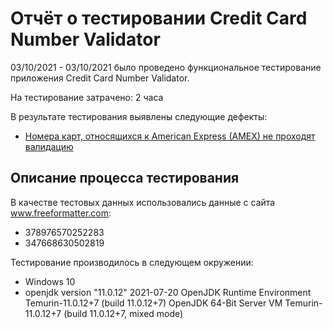 # Отчёт о тестировании Credit Card Number Validator

03/10/2021 - 03/10/2021 было проведено функциональное тестирование приложения Credit Card Number Validator.

На тестирование затрачено: 2 часа

В результате тестирования выявлены следующие дефекты:
* [Номера карт, относящихся к American Express (AMEX) не проходят валидацию](https://github.com/FukaeriUno/Task_2/issues/1)

## Описание процесса тестирования

В качестве тестовых данных использовались данные с сайта www.freeformatter.com:
* 378976570252283
* 347668630502819

Тестирование производилось в следующем окружении:
* Windows 10
* openjdk version "11.0.12" 2021-07-20
OpenJDK Runtime Environment Temurin-11.0.12+7 (build 11.0.12+7)
OpenJDK 64-Bit Server VM Temurin-11.0.12+7 (build 11.0.12+7, mixed mode)

